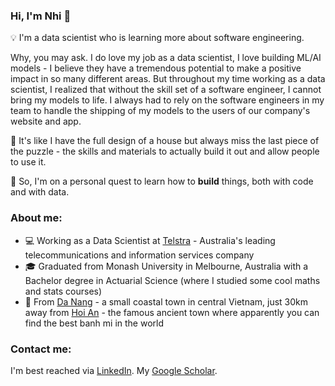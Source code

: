 ### Hi, I'm Nhi 👋 

💡 I'm a data scientist who is learning more about software engineering.

Why, you may ask. I do love my job as a data scientist, I love building ML/AI models - I believe they have a tremendous potential to make a positive impact in so many different areas. But throughout my time working as a data scientist, I realized that without the skill set of a software engineer, I cannot bring my models to life. I always had to rely on the software engineers in my team to handle the shipping of my models to the users of our company's website and app. 

🧩 It's like I have the full design of a house but always miss the last piece of the puzzle - the skills and materials to actually build it out and allow people to use it.

🌱 So, I'm on a personal quest to learn how to **build** things, both with code and with data.

### About me:

* 💻 Working as a Data Scientist at [Telstra](https://en.wikipedia.org/wiki/Telstra) - Australia's leading telecommunications and information services company 
* 🎓 Graduated from Monash University in Melbourne, Australia with a Bachelor degree in Actuarial Science (where I studied some cool maths and stats courses)
* 🏡 From [Da Nang](https://en.wikipedia.org/wiki/Da_Nang) - a small coastal town in central Vietnam, just 30km away from [Hoi An](https://en.wikipedia.org/wiki/H%E1%BB%99i_An) - the famous ancient town where apparently you can find the best banh mi in the world

### Contact me:

I'm best reached via [LinkedIn](https://www.linkedin.com/in/nhi-hl-le/). 
My [Google Scholar](https://scholar.google.com.au/citations?view_op=list_works&hl=en&user=LAEGv2AAAAAJ&gmla=AJsN-F7kdDMNSnd0T-HEolR7JOWh8cISHx6F5pBcx2KjXm7M36mUD-ZvMBjIZyUfl44klkDbvNxIwx1w8ICc-lPi1r5eIF74XVP13P0PAWbH4iVGLFpPlG1R6STq8rxhxqCw0_JyIUpl).
